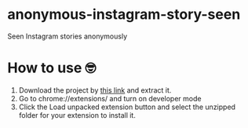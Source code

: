 # anonymous-instagram-story-seen
Seen Instagram stories anonymously

# How to use 🤓
1. Download the project by [this link](https://github.com/omidnikrah/anonymous-instagram-story-seen/archive/master.zip) and extract it.
2. Go to chrome://extensions/ and turn on developer mode
3. Click the Load unpacked extension button and select the unzipped folder for your extension to install it.